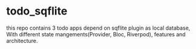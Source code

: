 # todo_sqflite

this repo contains 3 todo apps depend on sqflite plugin as local database, With different state mangements(Provider, Bloc, Riverpod), features and architecture.
